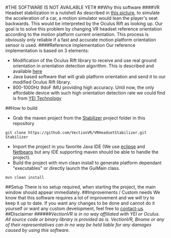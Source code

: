 #THE SOFTWARE IS NOT AVAILABLE YET#
##Why this software
####VR Headset stabilization in a nutshell
As described in [this picture](http://www.vectionvr.com/img/explanation.jpg), to simulate the acceleration of a car, a motion simulator would lean the player's seat backwards. This would be interpreted by the Oculus Rift as looking up. Our goal is to solve this problem by changing VR headset reference orientation according to the motion platform current orientation. This process is obviously only reliable if a fast and accurate motion platform orientation sensor is used.
####Reference implementation
Our reference implementation is based on 3 elements:
- Modification of the Oculus Rift library to receive and use real ground orientation in orientation detection algorithm. This is described and available [here](https://github.com/VectionVR/OculusRiftPatch)
- Java based software that will grab platform orientation and send it to our modified Oculus Rift library. 
- 800-1000Hz 9doF IMU providing high accuracy. Until now, the only affordable device with such high orientation detection rate we could find is from [YEI Technology](http://www.yeitechnology.com) 

##How to build 
- Grab the maven project from the [Stabilizer](https://github.com/VectionVR/VRHeadsetStabilizer/Stabilizer) project folder in this repository
```
git clone https://github.com/VectionVR/VRHeadsetStabilizer.git Stabilizer
```
- Import the project in you favorite Java IDE (We use [eclipse](http://www.eclipse.org) and [Netbeans](https://netbeans.org/downloads/) but any IDE supporting maven should be able to handle the project).
- Build the project with mvn clean install to generate platform dependant "executables" or directly launch the GuiMain class. 
```
mvn clean install
```

##Setup
There is no setup required, when starting the project, the main window should appear immediately.
##Improvements / Custom needs
We know that this software requires a lot of improvement and we will try to keep it up to date. If you want any changes to be done and cannot do it yourself or want any custom development, feel free to [contact-us](mailto:contact@vectionvr.com).
##Disclaimer
######*VectionVR is in no way affiliated with YEI or Oculus. All source code or binary library is provided as is. VectionVR, Bnome or any of their representatives can in no way be held liable for any damages caused by using this software.*